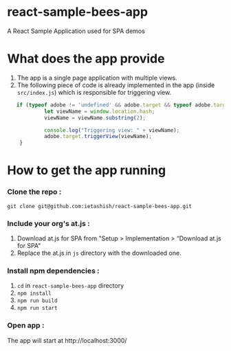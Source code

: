 # react-sample-bees-app
A React Sample Application used for SPA demos

# What does the app provide
1. The app is a single page application with multiple views. 
2. The following piece of code is already implemented in the app (inside `src/index.js`) which is responsible for triggering view.
```javascript
   if (typeof adobe != 'undefined' && adobe.target && typeof adobe.target.triggerView === 'function') {
            let viewName = window.location.hash;
            viewName = viewName.substring(2);

            console.log("Triggering view: " + viewName);
            adobe.target.triggerView(viewName);
    }
```

# How to get the app running

### Clone the repo : 
`git clone git@github.com:ietashish/react-sample-bees-app.git`

### Include your org's at.js : 
1. Download at.js for SPA from "Setup > Implementation > “Download at.js for SPA"
2. Replace the at.js in `js` directory with the downloaded one.

### Install npm dependencies : 
1. `cd` in `react-sample-bees-app` directory
2. `npm install`
3. `npm run build`
4. `npm run start`


### Open app : 
The app will start at http://localhost:3000/
